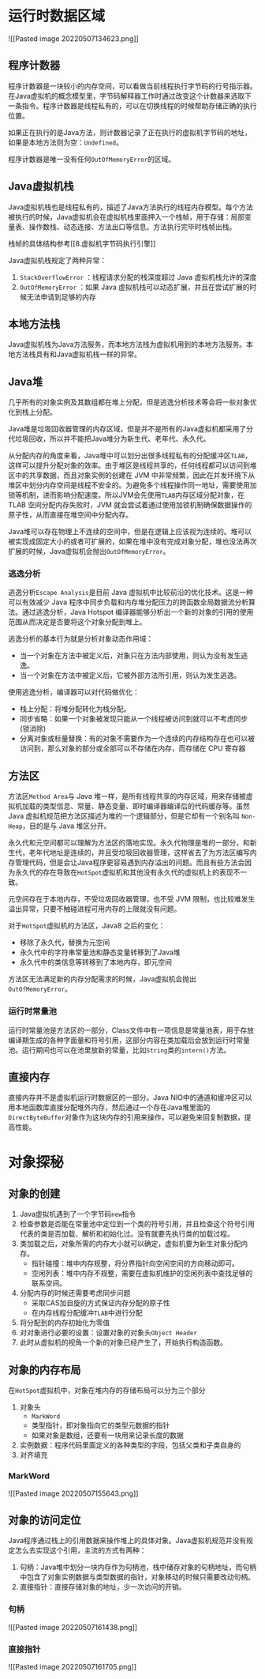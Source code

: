 # 运行时数据区域
![[Pasted image 20220507134623.png]]
## 程序计数器
程序计数器是一块较小的内存空间，可以看做当前线程执行字节码的行号指示器。在Java虚拟机的概念模型里，字节码解释器工作时通过改变这个计数器来选取下一条指令。程序计数器是线程私有的，可以在切换线程的时候帮助存储正确的执行位置。

如果正在执行的是Java方法，则计数器记录了正在执行的虚拟机字节码的地址，如果是本地方法则为空：`Undefined`。

程序计数器是唯一没有任何`OutOfMemoryError`的区域。

## Java虚拟机栈
Java虚拟机栈也是线程私有的，描述了Java方法执行的线程内存模型。每个方法被执行的时候，Java虚拟机会在虚拟机栈里面押入一个栈帧，用于存储：局部变量表、操作数栈、动态连接、方法出口等信息。方法执行完毕时栈帧出栈。

栈帧的具体结构参考[[8.虚拟机字节码执行引擎]]

Java虚拟机栈规定了两种异常：
1. `StackOverflowError` ：线程请求分配的栈深度超过 Java 虚拟机栈允许的深度
2. `OutOfMemoryError` ：如果 Java 虚拟机栈可以动态扩展，并且在尝试扩展的时候无法申请到足够的内存

## 本地方法栈
Java虚拟机栈为Java方法服务，而本地方法栈为虚拟机用到的本地方法服务。本地方法栈具有和Java虚拟机栈一样的异常。

## Java堆
几乎所有的对象实例及其数组都在堆上分配，但是逃逸分析技术等会将一些对象优化到栈上分配。

Java堆是垃圾回收器管理的内存区域，但是并不是所有的Java虚拟机都采用了分代垃圾回收，所以并不能把Java堆分为新生代、老年代、永久代。

从分配内存的角度来看，Java堆中可以划分出很多线程私有的分配缓冲区`TLAB`，这样可以提升分配对象的效率。由于堆区是线程共享的，任何线程都可以访问到堆区中的共享数据，而且对象实例的创建在 JVM 中非常频繁，因此在并发环境下从堆区中划分内存空间是线程不安全的。为避免多个线程操作同一地址，需要使用加锁等机制，进而影响分配速度。所以JVM会先使用`TLAB`内存区域分配对象，在 TLAB 空间分配内存失败时，JVM 就会尝试着通过使用加锁机制确保数据操作的原子性，从而直接在堆空间中分配内存。

Java堆可以存在物理上不连续的空间中，但是在逻辑上应该视为连续的。堆可以被实现成固定大小的或者可扩展的，如果在堆中没有完成对象分配，堆也没法再次扩展的时候，Java虚拟机会抛出`OutOfMemoryError`。

### 逃逸分析
逃逸分析`Escape Analysis`是目前 Java 虚拟机中比较前沿的优化技术。这是一种可以有效减少 Java 程序中同步负载和内存堆分配压力的跨函数全局数据流分析算法。通过逃逸分析，Java Hotspot 编译器能够分析出一个新的对象的引用的使用范围从而决定是否要将这个对象分配到堆上。

逃逸分析的基本行为就是分析对象动态作用域：
-   当一个对象在方法中被定义后，对象只在方法内部使用，则认为没有发生逃逸。
-   当一个对象在方法中被定义后，它被外部方法所引用，则认为发生逃逸。

使用逃逸分析，编译器可以对代码做优化：
-   栈上分配：将堆分配转化为栈分配。
-   同步省略：如果一个对象被发现只能从一个线程被访问到就可以不考虑同步(锁消除)
-   分离对象或标量替换：有的对象不需要作为一个连续的内存结构存在也可以被访问到，那么对象的部分或全部可以不存储在内存，而存储在 CPU 寄存器

## 方法区
方法区`Method Area`与 Java 堆一样，是所有线程共享的内存区域，用来存储被虚拟机加载的类型信息、常量、静态变量、即时编译器编译后的代码缓存等。虽然 Java 虚拟机规范把方法区描述为堆的一个逻辑部分，但是它却有一个别名叫 `Non-Heap`，目的是与 Java 堆区分开。

永久代和元空间都可以理解为方法区的落地实现。永久代物理是堆的一部分，和新生代，老年代地址是连续的，并且受垃圾回收器管理，这样省去了为方法区编写内存管理代码，但是会让Java程序更容易遇到内存溢出的问题。而且有些方法会因为永久代的存在导致在`HotSpot`虚拟机和其他没有永久代的虚拟机上的表现不一致。

元空间存在于本地内存，不受垃圾回收器管理，也不受 JVM 限制，也比较难发生溢出异常，只要不触碰进程可用内存的上限就没有问题。

对于`HotSpot`虚拟机的方法区，Java8 之后的变化：
-   移除了永久代，替换为元空间
-   永久代中的字符串常量池和静态变量转移到了Java堆
-   永久代中的类信息等转移到了本地内存，即元空间

方法区无法满足新的内存分配需求的时候，Java虚拟机会抛出`OutOfMemoryError`。

### 运行时常量池
运行时常量池是方法区的一部分，Class文件中有一项信息是常量池表，用于存放编译期生成的各种字面量和符号引用，这部分内容在类加载后会放到运行时常量池。运行期间也可以在池里放新的常量，比如`String`类的`intern()`方法。

## 直接内存
直接内存并不是虚拟机运行时数据区的一部分。Java NIO中的通道和缓冲区可以用本地函数库直接分配堆外内存，然后通过一个存在Java堆里面的`DirectByteBuffer`对象作为这块内存的引用来操作，可以避免来回复制数据，提高性能。


# 对象探秘
## 对象的创建
1. Java虚拟机遇到了一个字节码`new`指令
2. 检查参数是否能在常量池中定位到一个类的符号引用，并且检查这个符号引用代表的类是否加载、解析和初始化过。没有就要先执行类的加载过程。
3. 类加载之后，对象所需的内存大小就可以确定，虚拟机要为新生对象分配内存。
	- 指针碰撞：堆中内存规整，将分界指针向空闲空间的方向移动即可。
	- 空闲列表：堆中内存不规整，需要在虚拟机维护的空闲列表中查找足够的联系空间。
4. 分配内存的时候还需要考虑同步问题
	- 采取CAS加自旋的方式保证内存分配的原子性
	- 在内存线程分配缓冲`TLAB`中进行分配
5. 将分配到的内存初始化为零值
6. 对对象进行必要的设置：设置对象的对象头`Object Header`
7. 此时从虚拟机的视角一个新的对象已经产生了，开始执行构造函数。

## 对象的内存布局
在`HotSpot`虚拟机中，对象在堆内存的存储布局可以分为三个部分
1. 对象头
	- `MarkWord`
	- 类型指针，即对象指向它的类型元数据的指针
	- 如果对象是数组，还要有一块用来记录长度的数据
2. 实例数据：程序代码里面定义的各种类型的字段，包括父类和子类自身的
3. 对齐填充

### MarkWord
![[Pasted image 20220507155643.png]]

## 对象的访问定位
Java程序通过栈上的引用数据来操作堆上的具体对象。Java虚拟机规范并没有规定怎么去实现这个引用，主流的方式有两种：
1. 句柄：Java堆中划分一块内存作为句柄池，栈中储存对象的句柄地址，而句柄中包含了对象实例数据与类型数据的指针，对象移动的时候只需要改动句柄。
2. 直接指针：直接存储对象的地址，少一次访问的开销。

### 句柄
![[Pasted image 20220507161438.png]]
### 直接指针
![[Pasted image 20220507161705.png]]